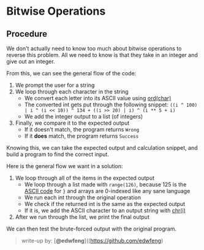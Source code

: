 # Bitwise Operations

## Procedure

We don't actually need to know too much about bitwise operations to reverse this problem.
All we need to know is that they take in an integer and give out an integer.

From this, we can see the general flow of the code:

1.  We prompt the user for a string
2.  We loop through each character in the string
    -   We convert each letter into its ASCII value using [ord(char)](https://docs.python.org/3/library/functions.html#ord)
    -   The converted int gets put through the following snippet: `((i ^ 100) | i ^ (i << 10)) ^ 134 + ((i >> 20) | i) ^ (i ** 5 + i)`
    -   We add the integer output to a list (of integers)
3.  Finally, we compare it to the expected output
    -   If it doesn't match, the program returns `Wrong`
    -   If it **does** match, the program returns `Success`

Knowing this, we can take the expected output and calculation snippet,
and build a program to find the correct input.

Here is the general flow we want in a solution:

1.  We loop through all of the items in the expected output
    -   We loop through a list made with `range(126)`, because 125 is the [ASCII code](http://man7.org/linux/man-pages/man7/ascii.7.html) for `}` and arrays are 0-indexed like any sane language
    -   We run each int through the original operation
    -   We check if the returned int is the same as the expected output
    -   If it is, we add the ASCII character to an output string with [chr(i)](https://docs.python.org/3/library/functions.html#chr)
2.  After we run through the list, we print the final output

We can then test the brute-forced output with the original program.

> write-up by: [**@edwfeng**]((https://github.com/edwfeng)